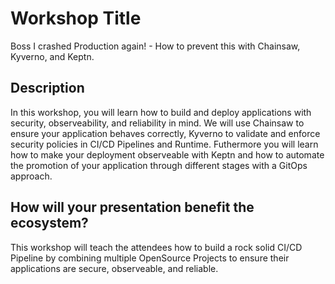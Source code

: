 # Workshop Title

Boss I crashed Production again! - How to prevent this with Chainsaw, Kyverno, and Keptn.

## Description

In this workshop, you will learn how to build and deploy applications with security, observeability, and reliability in mind. We will use Chainsaw to ensure your application behaves correctly, Kyverno to validate and enforce security policies in CI/CD Pipelines and Runtime. Futhermore you will learn how to make your deployment observeable with Keptn and how to automate the promotion of your application through different stages with a GitOps approach.

## How will your presentation benefit the ecosystem? 

This workshop will teach the attendees how to build a rock solid CI/CD Pipeline by combining multiple OpenSource Projects to ensure their applications are secure, observeable, and reliable.